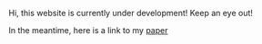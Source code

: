 Hi, this website is currently under development!
Keep an eye out!

In the meantime, here is a link to my [paper](https://academic.oup.com/mnras/article/499/3/3868/5943511)
